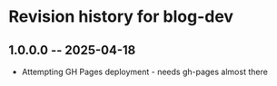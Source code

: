 # Revision history for blog-dev

## 1.0.0.0 -- 2025-04-18

* Attempting GH Pages deployment - needs gh-pages almost there
